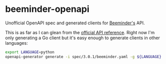 # beeminder-openapi

Unofficial OpenAPI spec and generated clients for [Beeminder's](https://www.beeminder.com/) API.

This is as far as I can glean from the [official API reference](https://api.beeminder.com/#beeminder-api-reference). Right now I'm only generating a Go client but it's easy enough to generate clients in other languages:

```sh
export LANGUAGE=python
openapi-generator generate -i spec/3.0.1/beeminder.yaml -g ${LANGUAGE} -o clients/${LANGUAGE}
```

